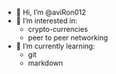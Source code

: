 - 👋 Hi, I’m @aviRon012
- 👀 I’m interested in:
  - crypto-currencies
  - peer to peer networking
- 🌱 I’m currently learning:
  - git
  - markdown
